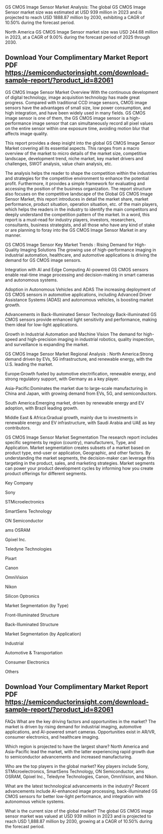 GS CMOS Image Sensor Market Analysis:
The global GS CMOS Image Sensor market size was estimated at USD 939 million in 2023 and is projected to reach USD 1888.87 million by 2030, exhibiting a CAGR of 10.50% during the forecast period.

North America GS CMOS Image Sensor market size was USD 244.68 million in 2023, at a CAGR of 9.00% during the forecast period of 2025 through 2030.


## Download Your Complimentary Market  Report PDF https://semiconductorinsight.com/download-sample-report/?product_id=82061 


GS CMOS Image Sensor Market Overview
With the continuous development of digital technology, image acquisition technology has made great progress. Compared with traditional CCD image sensors, CMOS image sensors have the advantages of small size, low power consumption, and high integration, and have been widely used in many fields. GS CMOS image sensor is one of them, the GS CMOS image sensor is a high-performance image sensor that can simultaneously record all pixel values on the entire sensor within one exposure time, avoiding motion blur that affects image quality.

This report provides a deep insight into the global GS CMOS Image Sensor Market covering all its essential aspects. This ranges from a macro overview of the market to micro details of the market size, competitive landscape, development trend, niche market, key market drivers and challenges, SWOT analysis, value chain analysis, etc.

The analysis helps the reader to shape the competition within the industries and strategies for the competitive environment to enhance the potential profit. Furthermore, it provides a simple framework for evaluating and accessing the position of the business organization. The report structure also focuses on the competitive landscape of the Global GS CMOS Image Sensor Market, this report introduces in detail the market share, market performance, product situation, operation situation, etc. of the main players, which helps the readers in the industry to identify the main competitors and deeply understand the competition pattern of the market.
In a word, this report is a must-read for industry players, investors, researchers, consultants, business strategists, and all those who have any kind of stake or are planning to foray into the GS CMOS Image Sensor Market in any manner.

GS CMOS Image Sensor  Key Market Trends  :
Rising Demand for High-Quality Imaging Solutions
The growing use of high-performance imaging in industrial automation, healthcare, and automotive applications is driving the demand for GS CMOS image sensors.

Integration with AI and Edge Computing
AI-powered GS CMOS sensors enable real-time image processing and decision-making in smart cameras and autonomous systems.

Adoption in Autonomous Vehicles and ADAS
The increasing deployment of GS CMOS sensors in automotive applications, including Advanced Driver Assistance Systems (ADAS) and autonomous vehicles, is boosting market growth.

Advancements in Back-Illuminated Sensor Technology
Back-illuminated GS CMOS sensors provide enhanced light sensitivity and performance, making them ideal for low-light applications.

Growth in Industrial Automation and Machine Vision
The demand for high-speed and high-precision imaging in industrial robotics, quality inspection, and surveillance is expanding the market.

GS CMOS Image Sensor Market Regional Analysis :
North America:Strong demand driven by EVs, 5G infrastructure, and renewable energy, with the U.S. leading the market.

Europe:Growth fueled by automotive electrification, renewable energy, and strong regulatory support, with Germany as a key player.

Asia-Pacific:Dominates the market due to large-scale manufacturing in China and Japan, with growing demand from EVs, 5G, and semiconductors.

South America:Emerging market, driven by renewable energy and EV adoption, with Brazil leading growth.

Middle East & Africa:Gradual growth, mainly due to investments in renewable energy and EV infrastructure, with Saudi Arabia and UAE as key contributors.

GS CMOS Image Sensor Market Segmentation
The research report includes specific segments by region (country), manufacturers, Type, and Application. Market segmentation creates subsets of a market based on product type, end-user or application, Geographic, and other factors. By understanding the market segments, the decision-maker can leverage this targeting in the product, sales, and marketing strategies. Market segments can power your product development cycles by informing how you create product offerings for different segments.

Key Company

Sony

STMicroelectronics

SmartSens Technology

ON Semiconductor

ams OSRAM

Gpixel Inc.

Teledyne Technologies

Pixart

Canon

OmniVision

Nikon

Silicon Optronics

Market Segmentation (by Type)

Front-Illuminated Structure

Back-Illuminated Structure

Market Segmentation (by Application)

Industrial

Automotive & Transportation

Consumer Electronics

Others



## Download Your Complimentary Market  Report PDF https://semiconductorinsight.com/download-sample-report/?product_id=82061 

FAQs
What are the key driving factors and opportunities in the market?
The market is driven by rising demand for industrial imaging, automotive applications, and AI-powered smart cameras. Opportunities exist in AR/VR, consumer electronics, and healthcare imaging.


Which region is projected to have the largest share?
North America and Asia-Pacific lead the market, with the latter experiencing rapid growth due to semiconductor advancements and increased manufacturing.


Who are the top players in the global market?
Key players include Sony, STMicroelectronics, SmartSens Technology, ON Semiconductor, ams OSRAM, Gpixel Inc., Teledyne Technologies, Canon, OmniVision, and Nikon.


What are the latest technological advancements in the industry?
Recent advancements include AI-enhanced image processing, back-illuminated GS CMOS sensors for better low-light performance, and integration with autonomous vehicle systems.


What is the current size of the global market?
The global GS CMOS image sensor market was valued at USD 939 million in 2023 and is projected to reach USD 1,888.87 million by 2030, growing at a CAGR of 10.50% during the forecast period.

 

